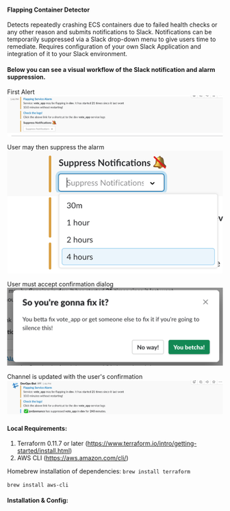 #### Flapping Container Detector

Detects repeatedly crashing ECS containers due to failed health checks or any other reason and submits notifications to 
Slack. Notifications can be temporarily suppressed via a Slack drop-down menu to give users time to remediate. Requires 
configuration of your own Slack Application and integration of it to your Slack environment.

#### Below you can see a visual workflow of the Slack notification and alarm suppression.

First Alert
![Alarm Notification](/docs/images/FlappingAlarm.png?raw=true "Alarm Notification")

User may then suppress the alarm
![Suppression Options](/docs/images/SuppressDropdown.png?raw=true "Suppression Options")

User must accept confirmation dialog
![Confirmation](/docs/images/ConfirmationModal.png?raw=true "Confirmation")

Channel is updated with the user's confirmation
![Updated Alarm](/docs/images/AlarmAfterSuppression.png?raw=true "Updated Alarm")


#### Local Requirements:
1) Terraform 0.11.7 or later (https://www.terraform.io/intro/getting-started/install.html)
2) AWS CLI (https://aws.amazon.com/cli/)


Homebrew installation of dependencies:
`brew install terraform`

`brew install aws-cli`

#### Installation & Config:
